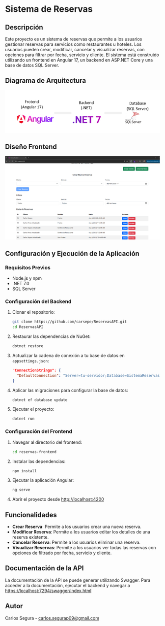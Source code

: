 # Sistema de Reservas

## Descripción

Este proyecto es un sistema de reservas que permite a los usuarios gestionar reservas para servicios como restaurantes u hoteles. Los usuarios pueden crear, modificar, cancelar y visualizar reservas, con opciones para filtrar por fecha, servicio y cliente. El sistema está construido utilizando un frontend en Angular 17, un backend en ASP.NET Core y una base de datos SQL Server.

## Diagrama de Arquitectura

![Diagrama de arquitectura](diagrama.png)

## Diseño Frontend
![Vista previa de la aplicacion](vista_previa.png)

## Configuración y Ejecución de la Aplicación

### Requisitos Previos

- Node.js y npm
- .NET 7.0
- SQL Server

### Configuración del Backend

1. Clonar el repositorio:
    ```sh
    git clone https://github.com/carsepe/ReservasAPI.git
    cd ReservasAPI
    ```

2. Restaurar las dependencias de NuGet:
    ```sh
    dotnet restore
    ```

3. Actualizar la cadena de conexión a tu base de datos en `appsettings.json`:
    ```json
    "ConnectionStrings": {
      "DefaultConnection": "Server=tu-servidor;Database=SistemaReservasDB;User Id=tu-usuario;Password=tu-contraseña;"
    }
    ```

4. Aplicar las migraciones para configurar la base de datos:
    ```sh
    dotnet ef database update
    ```

5. Ejecutar el proyecto:
    ```sh
    dotnet run
    ```

### Configuración del Frontend

1. Navegar al directorio del frontend:
    ```sh
    cd reservas-frontend
    ```

2. Instalar las dependencias:
    ```sh
    npm install
    ```

3. Ejecutar la aplicación Angular:
    ```sh
    ng serve
    ```

4. Abrir el proyecto desde [http://localhost:4200](http://localhost:4200)

## Funcionalidades

- **Crear Reserva**: Permite a los usuarios crear una nueva reserva.
- **Modificar Reserva**: Permite a los usuarios editar los detalles de una reserva existente.
- **Cancelar Reserva**: Permite a los usuarios eliminar una reserva.
- **Visualizar Reservas**: Permite a los usuarios ver todas las reservas con opciones de filtrado por fecha, servicio y cliente.

## Documentación de la API

La documentación de la API se puede generar utilizando Swagger. Para acceder a la documentación, ejecutar el backend y navegar a [https://localhost:7294/swagger/index.html](https://localhost:7294/swagger/index.html)

## Autor

Carlos Segura - carlos.segurap09@gmail.com

